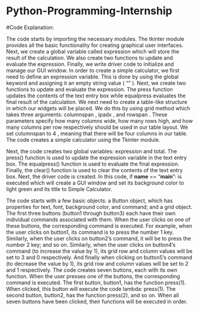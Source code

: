 # Python-Programming-Internship


#Code Explanation: 

The code starts by importing the necessary modules.
The tkinter module provides all the basic functionality for creating graphical user interfaces.
Next, we create a global variable called expression which will store the result of the calculation.
We also create two functions to update and evaluate the expression.
Finally, we write driver code to initialize and manage our GUI window.
In order to create a simple calculator, we first need to define an expression variable.
This is done by using the global keyword and assigning it an empty string value ( “” ).
Next, we create two functions to update and evaluate the expression.
The press function updates the contents of the text entry box while equalpress evaluates the final result of the calculation.
We next need to create a table-like structure in which our widgets will be placed.
We do this by using grid method which takes three arguments: columnspan , ipadx , and rowspan .
These parameters specify how many columns wide, how many rows high, and how many columns per row respectively should be used in our table layout.
We set columnspan to 4 , meaning that there will be four columns in our table.
The code creates a simple calculator using the Tkinter module.

Next, the code creates two global variables: expression and total.
The press() function is used to update the expression variable in the text entry box.
The equalpress() function is used to evaluate the final expression.
Finally, the clear() function is used to clear the contents of the text entry box.
Next, the driver code is created.
In this code, if __name__ == “__main__”: is executed which will create a GUI window and set its background color to light green and its title to Simple Calculator.

The code starts with a few basic objects: a Button object, which has properties for text, font, background color, and command; and a grid object.
The first three buttons (button1 through button3) each have their own individual commands associated with them.
When the user clicks on one of these buttons, the corresponding command is executed.
For example, when the user clicks on button1, its command is to press the number 1 key.
Similarly, when the user clicks on button2’s command, it will be to press the number 2 key; and so on.
Similarly, when the user clicks on button4’s command (to increase the value by 1), its grid row and column values will be set to 3 and 0 respectively.
And finally when clicking on button5’s command (to decrease the value by 1), its grid row and column values will be set to 2 and 1 respectively.
The code creates seven buttons, each with its own function.
When the user presses one of the buttons, the corresponding command is executed.
The first button, button1, has the function press(1).
When clicked, this button will execute the code lambda: press(1).
The second button, button2, has the function press(2), and so on.
When all seven buttons have been clicked, their functions will be executed in order.
